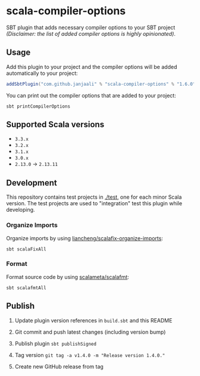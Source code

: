 # scala-compiler-options

SBT plugin that adds necessary compiler options to your SBT project *(Disclaimer: the list of added compiler options is highly opinionated)*.

## Usage

Add this plugin to your project and the compiler options will be added automatically to your project:

```sbt
addSbtPlugin("com.github.janjaali" % "scala-compiler-options" % "1.6.0")
```

You can print out the compiler options that are added to your project:

```shell
sbt printCompilerOptions
```

## Supported Scala versions

* `3.3.x`
* `3.2.x`
* `3.1.x`
* `3.0.x`
* `2.13.0` -> `2.13.11`

## Development

This repository contains test projects in [./test](./test), one for each minor Scala version. The test projects are used to "integration" test this plugin while developing.

### Organize Imports

Organize imports by using [liancheng/scalafix-organize-imports](https://github.com/liancheng/scalafix-organize-imports):

```shell
sbt scalaFixAll
```

### Format

Format source code by using [scalameta/scalafmt](https://github.com/scalameta/scalafmt):

```shell
sbt scalafmtAll
```

## Publish

1. Update plugin version references in `build.sbt` and this README

2. Git commit and push latest changes (including version bump)

3. Publish plugin `sbt publishSigned`

4. Tag version `git tag -a v1.4.0 -m "Release version 1.4.0."`

5. Create new GitHub release from tag
